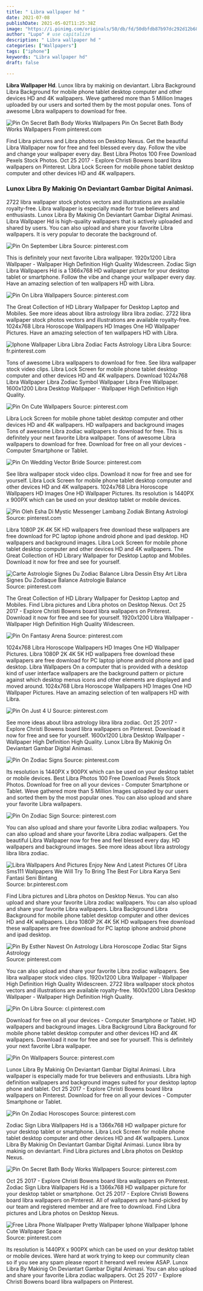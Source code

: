 ```yaml
---
title: " Libra wallpaper hd "
date: 2021-07-08
publishDate: 2021-05-02T11:25:38Z
image: "https://i.pinimg.com/originals/50/db/fd/50dbfdb87b97dc292d12b686181f0108.png"
author: "Lupo" # use capitalize
description: " Libra wallpaper hd "
categories: ["Wallpapers"]
tags: ["iphone"]
keywords: "Libra wallpaper hd"
draft: false

---
```



**Libra Wallpaper Hd**. Lunox libra by makinig on deviantart. Libra Background Libra Background for mobile phone tablet desktop computer and other devices HD and 4K wallpapers. Weve gathered more than 5 Million Images uploaded by our users and sorted them by the most popular ones. Tons of awesome Libra wallpapers to download for free.

![Pin On Secret Bath Body Works Wallpapers](https://i.pinimg.com/originals/ec/db/9f/ecdb9f4693f79fdbce15283532844567.png "Pin On Secret Bath Body Works Wallpapers")
Pin On Secret Bath Body Works Wallpapers From pinterest.com


Find Libra pictures and Libra photos on Desktop Nexus. Get the beautiful Libra Wallpaper now for free and feel blessed every day. Follow the vibe and change your wallpaper every day. Best Libra Photos 100 Free Download Pexels Stock Photos. Oct 25 2017 - Explore Christi Bowens board libra wallpapers on Pinterest. Libra Lock Screen for mobile phone tablet desktop computer and other devices HD and 4K wallpapers.

### Lunox Libra By Makinig On Deviantart Gambar Digital Animasi.

2722 libra wallpaper stock photos vectors and illustrations are available royalty-free. Libra wallpaper is especially made for true believers and enthusiasts. Lunox Libra By Makinig On Deviantart Gambar Digital Animasi. Libra Wallpaper Hd is high-quality wallpapers that is actively uploaded and shared by users. You can also upload and share your favorite Libra wallpapers. It is very popular to decorate the background of.


![Pin On September Libra](https://i.pinimg.com/originals/84/ad/90/84ad9062316f8e1f5c70460a931887ef.jpg "Pin On September Libra")
Source: pinterest.com

This is definitely your next favorite Libra wallpaper. 1920x1200 Libra Wallpaper - Wallpaper High Definition High Quality Widescreen. Zodiac Sign Libra Wallpapers Hd is a 1366x768 HD wallpaper picture for your desktop tablet or smartphone. Follow the vibe and change your wallpaper every day. Have an amazing selection of ten wallpapers HD with Libra.

![Pin On Libra Wallpapers](https://i.pinimg.com/736x/10/57/15/105715209d21f8cb11429988930d300f.jpg "Pin On Libra Wallpapers")
Source: pinterest.com

The Great Collection of HD Library Wallpaper for Desktop Laptop and Mobiles. See more ideas about libra astrology libra libra zodiac. 2722 libra wallpaper stock photos vectors and illustrations are available royalty-free. 1024x768 Libra Horoscope Wallpapers HD Images One HD Wallpaper Pictures. Have an amazing selection of ten wallpapers HD with Libra.

![Iphone Wallpaper Libra Libra Zodiac Facts Astrology Libra Libra](https://i.pinimg.com/originals/e0/1a/8f/e01a8f20589cfb62f41fef4a320a6b2b.png "Iphone Wallpaper Libra Libra Zodiac Facts Astrology Libra Libra")
Source: fr.pinterest.com

Tons of awesome Libra wallpapers to download for free. See libra wallpaper stock video clips. Libra Lock Screen for mobile phone tablet desktop computer and other devices HD and 4K wallpapers. Download 1024x768 Libra Wallpaper Libra Zodiac Symbol Wallpaper Libra Free Wallpaper. 1600x1200 Libra Desktop Wallpaper - Wallpaper High Definition High Quality.

![Pin On Cute Wallpapers](https://i.pinimg.com/originals/92/e0/d1/92e0d1fbc02f7f1713e459d5f0cf58c6.jpg "Pin On Cute Wallpapers")
Source: pinterest.com

Libra Lock Screen for mobile phone tablet desktop computer and other devices HD and 4K wallpapers. HD wallpapers and background images Tons of awesome Libra zodiac wallpapers to download for free. This is definitely your next favorite Libra wallpaper. Tons of awesome Libra wallpapers to download for free. Download for free on all your devices - Computer Smartphone or Tablet.

![Pin On Wedding Vector Bride](https://i.pinimg.com/originals/40/15/cb/4015cbf1eedcf8534a0ac323d0208cd1.jpg "Pin On Wedding Vector Bride")
Source: pinterest.com

See libra wallpaper stock video clips. Download it now for free and see for yourself. Libra Lock Screen for mobile phone tablet desktop computer and other devices HD and 4K wallpapers. 1024x768 Libra Horoscope Wallpapers HD Images One HD Wallpaper Pictures. Its resolution is 1440PX x 900PX which can be used on your desktop tablet or mobile devices.

![Pin Oleh Esha Di Mystic Messenger Lambang Zodiak Bintang Astrologi](https://i.pinimg.com/originals/2b/a4/18/2ba418a8a45470a9e9ae41caae1aba7d.jpg "Pin Oleh Esha Di Mystic Messenger Lambang Zodiak Bintang Astrologi")
Source: pinterest.com

Libra 1080P 2K 4K 5K HD wallpapers free download these wallpapers are free download for PC laptop iphone android phone and ipad desktop. HD wallpapers and background images. Libra Lock Screen for mobile phone tablet desktop computer and other devices HD and 4K wallpapers. The Great Collection of HD Library Wallpaper for Desktop Laptop and Mobiles. Download it now for free and see for yourself.

![Carte Astrologie Signes Du Zodiac Balance Libra Dessin Etsy Art Libra Signes Du Zodiaque Balance Astrologie Balance](https://i.pinimg.com/736x/7f/1d/7a/7f1d7a831d7ddaa071d3ccb224f72eb6.jpg "Carte Astrologie Signes Du Zodiac Balance Libra Dessin Etsy Art Libra Signes Du Zodiaque Balance Astrologie Balance")
Source: pinterest.com

The Great Collection of HD Library Wallpaper for Desktop Laptop and Mobiles. Find Libra pictures and Libra photos on Desktop Nexus. Oct 25 2017 - Explore Christi Bowens board libra wallpapers on Pinterest. Download it now for free and see for yourself. 1920x1200 Libra Wallpaper - Wallpaper High Definition High Quality Widescreen.

![Pin On Fantasy Arena](https://i.pinimg.com/originals/85/eb/03/85eb034f3d4e5beb18eb74e19e6e4717.jpg "Pin On Fantasy Arena")
Source: pinterest.com

1024x768 Libra Horoscope Wallpapers HD Images One HD Wallpaper Pictures. Libra 1080P 2K 4K 5K HD wallpapers free download these wallpapers are free download for PC laptop iphone android phone and ipad desktop. Libra Wallpapers On a computer that is provided with a desktop kind of user interface wallpapers are the background pattern or picture against which desktop menus icons and other elements are displayed and moved around. 1024x768 Libra Horoscope Wallpapers HD Images One HD Wallpaper Pictures. Have an amazing selection of ten wallpapers HD with Libra.

![Pin On Just 4 U](https://i.pinimg.com/originals/b9/a2/c2/b9a2c2efcf7c0e6e0e3dc9bd2171619c.gif "Pin On Just 4 U")
Source: pinterest.com

See more ideas about libra astrology libra libra zodiac. Oct 25 2017 - Explore Christi Bowens board libra wallpapers on Pinterest. Download it now for free and see for yourself. 1600x1200 Libra Desktop Wallpaper - Wallpaper High Definition High Quality. Lunox Libra By Makinig On Deviantart Gambar Digital Animasi.

![Pin On Zodiac Signs](https://i.pinimg.com/originals/c8/7d/42/c87d42ba481b2ac2a6bffdc6231580ac.jpg "Pin On Zodiac Signs")
Source: pinterest.com

Its resolution is 1440PX x 900PX which can be used on your desktop tablet or mobile devices. Best Libra Photos 100 Free Download Pexels Stock Photos. Download for free on all your devices - Computer Smartphone or Tablet. Weve gathered more than 5 Million Images uploaded by our users and sorted them by the most popular ones. You can also upload and share your favorite Libra wallpapers.

![Pin On Zodiac Sign](https://i.pinimg.com/originals/cf/45/18/cf451824898788b0b3544fb7131134cf.jpg "Pin On Zodiac Sign")
Source: pinterest.com

You can also upload and share your favorite Libra zodiac wallpapers. You can also upload and share your favorite Libra zodiac wallpapers. Get the beautiful Libra Wallpaper now for free and feel blessed every day. HD wallpapers and background images. See more ideas about libra astrology libra libra zodiac.

![Libra Wallpapers And Pictures Enjoy New And Latest Pictures Of Libra Sms111 Wallpapers We Will Try To Bring The Best For Libra Karya Seni Fantasi Seni Bintang](https://i.pinimg.com/originals/84/cf/37/84cf37b6b4abbe8682d4700db4b09a3e.jpg "Libra Wallpapers And Pictures Enjoy New And Latest Pictures Of Libra Sms111 Wallpapers We Will Try To Bring The Best For Libra Karya Seni Fantasi Seni Bintang")
Source: br.pinterest.com

Find Libra pictures and Libra photos on Desktop Nexus. You can also upload and share your favorite Libra zodiac wallpapers. You can also upload and share your favorite Libra wallpapers. Libra Background Libra Background for mobile phone tablet desktop computer and other devices HD and 4K wallpapers. Libra 1080P 2K 4K 5K HD wallpapers free download these wallpapers are free download for PC laptop iphone android phone and ipad desktop.

![Pin By Esther Navest On Astrology Libra Horoscope Zodiac Star Signs Astrology](https://i.pinimg.com/originals/f7/69/41/f769410f6913b28907251f220fbe274e.jpg "Pin By Esther Navest On Astrology Libra Horoscope Zodiac Star Signs Astrology")
Source: pinterest.com

You can also upload and share your favorite Libra zodiac wallpapers. See libra wallpaper stock video clips. 1920x1200 Libra Wallpaper - Wallpaper High Definition High Quality Widescreen. 2722 libra wallpaper stock photos vectors and illustrations are available royalty-free. 1600x1200 Libra Desktop Wallpaper - Wallpaper High Definition High Quality.

![Pin On Libra](https://i.pinimg.com/originals/15/0e/09/150e0937e0b55e3af3ca53b2abf9db8c.jpg "Pin On Libra")
Source: cl.pinterest.com

Download for free on all your devices - Computer Smartphone or Tablet. HD wallpapers and background images. Libra Background Libra Background for mobile phone tablet desktop computer and other devices HD and 4K wallpapers. Download it now for free and see for yourself. This is definitely your next favorite Libra wallpaper.

![Pin On Wallpapers](https://i.pinimg.com/originals/29/6c/86/296c8661432cbf3032c7c2205170206f.jpg "Pin On Wallpapers")
Source: pinterest.com

Lunox Libra By Makinig On Deviantart Gambar Digital Animasi. Libra wallpaper is especially made for true believers and enthusiasts. Libra high definition wallpapers and background images suited for your desktop laptop phone and tablet. Oct 25 2017 - Explore Christi Bowens board libra wallpapers on Pinterest. Download for free on all your devices - Computer Smartphone or Tablet.

![Pin On Zodiac Horoscopes](https://i.pinimg.com/736x/f6/4c/23/f64c233941049863bf49100df35c2aca.jpg "Pin On Zodiac Horoscopes")
Source: pinterest.com

Zodiac Sign Libra Wallpapers Hd is a 1366x768 HD wallpaper picture for your desktop tablet or smartphone. Libra Lock Screen for mobile phone tablet desktop computer and other devices HD and 4K wallpapers. Lunox Libra By Makinig On Deviantart Gambar Digital Animasi. Lunox libra by makinig on deviantart. Find Libra pictures and Libra photos on Desktop Nexus.

![Pin On Secret Bath Body Works Wallpapers](https://i.pinimg.com/originals/ec/db/9f/ecdb9f4693f79fdbce15283532844567.png "Pin On Secret Bath Body Works Wallpapers")
Source: pinterest.com

Oct 25 2017 - Explore Christi Bowens board libra wallpapers on Pinterest. Zodiac Sign Libra Wallpapers Hd is a 1366x768 HD wallpaper picture for your desktop tablet or smartphone. Oct 25 2017 - Explore Christi Bowens board libra wallpapers on Pinterest. All of wallpapers are hand-picked by our team and registered member and are free to download. Find Libra pictures and Libra photos on Desktop Nexus.

![Free Libra Phone Wallpaper Pretty Wallpaper Iphone Wallpaper Iphone Cute Wallpaper Space](https://i.pinimg.com/originals/50/db/fd/50dbfdb87b97dc292d12b686181f0108.png "Free Libra Phone Wallpaper Pretty Wallpaper Iphone Wallpaper Iphone Cute Wallpaper Space")
Source: pinterest.com

Its resolution is 1440PX x 900PX which can be used on your desktop tablet or mobile devices. Were hard at work trying to keep our community clean so if you see any spam please report it hereand well review ASAP. Lunox Libra By Makinig On Deviantart Gambar Digital Animasi. You can also upload and share your favorite Libra zodiac wallpapers. Oct 25 2017 - Explore Christi Bowens board libra wallpapers on Pinterest.

